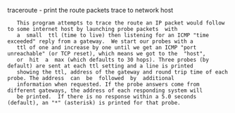 traceroute - print the route packets trace to network host
      
      
       This program attempts to trace the route an IP packet would follow to some internet host by launching probe packets  with
       a  small  ttl (time to live) then listening for an ICMP "time exceeded" reply from a gateway.  We start our probes with a
       ttl of one and increase by one until we get an ICMP "port unreachable" (or TCP reset), which means we got to the  "host",
       or  hit  a  max (which defaults to 30 hops). Three probes (by default) are sent at each ttl setting and a line is printed
       showing the ttl, address of the gateway and round trip time of each probe. The address  can  be  followed  by  additional
       information when requested. If the probe answers come from different gateways, the address of each responding system will
       be printed.  If there is no response within a 5.0 seconds (default), an "*" (asterisk) is printed for that probe.
